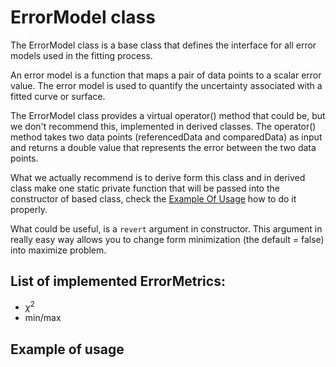 # ErrorModel class

The ErrorModel class is a base class that defines the interface for all error models used in the fitting process.

An error model is a function that maps a pair of data points to a scalar error value. The error model is used to quantify the uncertainty associated with a fitted curve or surface.

The ErrorModel class provides a virtual operator() method that could be, but we don't recommend this, implemented in derived classes. The operator() method takes two data points (referencedData and comparedData) as input and returns a double value that represents the error between the two data points.

What we actually recommend is to derive form this class and in derived class make one static private function that will be passed into the constructor of based class, check the [Example Of Usage](##-Example-of-usage) how to do it properly.

What could be useful, is a `revert` argument in constructor. This argument in really easy way allows you to change form minimization (the default = false) into maximize problem.

## List of implemented ErrorMetrics:

- $\chi^2$
- min/max

<!-- TODO after tests add example of usage  -->

## Example of usage

<!---
```cpp
#include "pch.h"

#include <functional>
#include <cmath>

using namespace NumericStorm::Fitting;

namespace TestingErrorModel
{

	class GaussianData : public Data
	{
	public:
		GaussianData(const std::vector<double> &arguments, const std::vector<double> &values)
			: Data(arguments, values) {}
		virtual ~GaussianData(){};
		std::vector<double> getArguments() override {...};
		std::vector<double> getValues() override { ...};
	};

	std::unique_ptr<Data> gaussian(const std::vector<double> &arguments, const Parameters<4> &parameters, const AdditionalParameters &additionalParameters)
	    {...}

    double chi2ErrorModelFunction(const std::shared_ptr<Data> &referenceData, const std::shared_ptr<Data> &evaluatedData)
	{
		std::vector<double> referenceValues = referenceData->getValues();
		std::vector<double> evaluatedValues = evaluatedData->getValues();
		double chi2 = 0;

		for (size_t i = 0; i < referenceValues.size(); i++)
            chi2 += pow((referenceValues[i] - evaluatedValues[i]), 2);
		return chi2;
    }



	int main()
	{
		std::array<double, 4> referencedArray{2, 1, 2, -1};
		std::array<double, 4> evaluatedArray{1, 1, 1, -1};

		Parameters<4> referencedParameters{referencedArray};
		Parameters<4> evaluatedParameters{evaluatedArray};

		std::vector<double> arguments{-2, -1, 0, 1, 2};
		AdditionalParameters additionalParameters{};
		std::shared_ptr<Data> referencedData = gaussian(arguments, referencedParameters, additionalParameters);
		std::shared_ptr<Data> evaluatedData = gaussian(arguments, evaluatedParameters, additionalParameters);

		std::function<double(const std::shared_ptr<Data> &referenceData, const std::shared_ptr<Data> &evaluatedData)> chi2Model = chi2ErrorModelFunction;
		double trueError = chi2ErrorModelFunction(referencedData, evaluatedData);

        ErrorModel errorModel(chi2Model);
		double calculatedError = errorModel(referencedData, evaluatedData);
	};
```

or if you want you could write your own class for calculating the error and in your project use your own class, what we generally recommend.

```cpp
// includes
class Chi2ErrorModel : public ErrorModel
{
public:
	Chi2ErrorModel(std::function<double(const std::shared_ptr<Data> &, const std::shared_ptr<Data> &)> chi2Model)
        : ErrorModel(chi2Model) {}
	double operator()(const std::shared_ptr<Data> &referenceData, const std::shared_ptr<Data> &evaluatedData)
	{
		return this->m_errorModel(referenceData, evaluatedData);
	};
};

int main()
{
	Chi2ErrorModel errorModel(chi2Model);
	double calculatedError = errorModel(referencedData, evaluatedData);
	std::cout << "Calculated Error:" calculatedError <<std::endl;

}
```
-->
